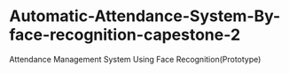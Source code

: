 # Automatic-Attendance-System-By-face-recognition-capestone-2
Attendance Management System Using Face Recognition(Prototype)
